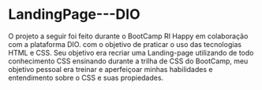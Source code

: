 # LandingPage---DIO
O projeto a seguir foi feito durante o BootCamp RI Happy em colaboração com a plataforma DIO. com o objetivo de praticar o uso das tecnologias HTML e CSS.
Seu objetivo era recriar uma Landing-page utilizando de todo conhecimento CSS ensinando durante a trilha de CSS do BootCamp, meu objetivo pessoal era treinar e aperfeiçoar
minhas habilidades e entendimento sobre o CSS e suas propiedades.
